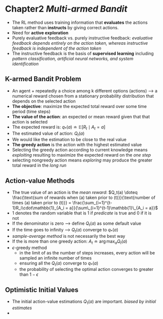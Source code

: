 # Chapter2 _Multi-armed Bandit_
- The RL method uses training information that **evaluates** the actions taken rather than **instructs** by giving correct actions.
- Need for **active exploration**
- Purely evaluative feedback vs. purely instructive feedback: _evaluative feedback depends entirely on the action taken, whereas instructive feedback is independent of the action taken_
- The instructive feedback is the basis of **supervised learning** including _pattern classification, artificial neural networks, and system identification_

## K-armed Bandit Problem
- An agent + repeatedly a choice among k different options (actions) --> a numerical reward chosen from a stationary probability distribution that depends on the selected action
- **The objective**: maximize the expected total reward over some time period (time steps)
- **The value of the action**: an expected or mean reward given that that action is selected
- The expected reward is: $q_*(a) \doteq \mathbb{E}[R_t \mid A_t = a]$
- The estimated value of action: $Q_t(a)$
- We would like the estimation to be close to the real value
- **The greedy action** is the action with the highest estimated value
- Selecting the greedy action according to current knowledge means _exploiting_ resulting to maximize the expected reward on the _one step_
- selecting nongreedy action means _exploring_ may produce the greater total reward in the _long run_

## Action-value Methods
- The true value of an action is the _mean reward_:
$Q_t(a) \doteq \frac{\text{sum of rewards when (a) taken prior to (t)}}{\text{number of times (a) taken prior to (t)}} = \frac{\sum_{i=1}^{t-1}R_i\cdot\mathbb{1}_{A_i = a}}{\sum\_{i=1}^{t-1}\mathbb{1}\_{A_i = a}}$
- 1 denotes the random variable that is 1 if _predicate_ is true and 0 if it is not
- If the denominator is zero --> define $Q_t(a)$ as some default value
- If the time goes to infinity --> $Q_t(a)$ converge to $q_*(a)$
- _sample-average method_ is not necessarily the best way
- If the is more than one greedy action: $A_t \doteq \arg\max_a Q_t(a)$
- $\epsilon$-greedy method
  - in the limit of as the number of steps increases, every action will be sampled an infinite number of times
  - ensuring all the $Q_t(a)$ converge to $q_*(a)$
  - the probability of selecting the optimal action converges to greater than $1-\epsilon$



## Optimistic Initial Values
- The initial action-value estimations $Q_1(a)$ are important. _biased by initial estimates_
- 
